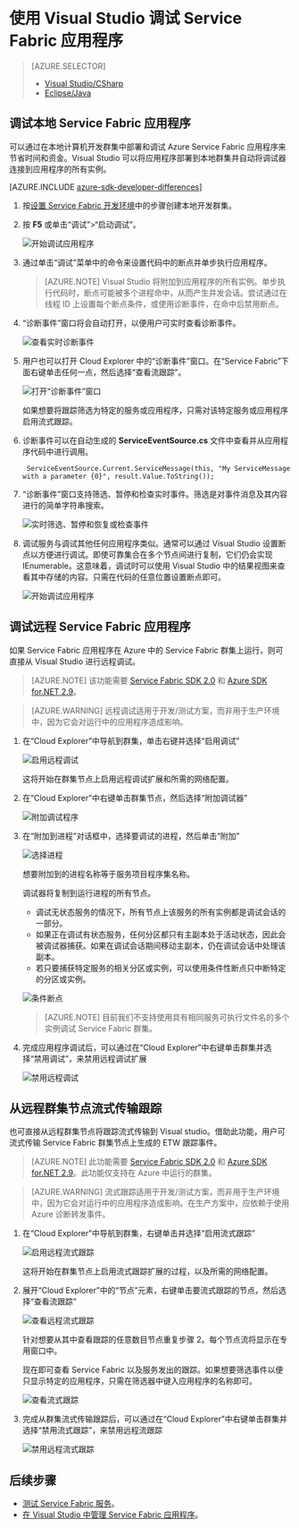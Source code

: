 <properties
    pageTitle="在 Visual Studio 中调试应用程序 | Azure"
    description="通过在本地开发群集上采用 Visual Studio 进行开发和调试，来提高服务的可靠性和性能。"
    services="service-fabric"
    documentationcenter=".net"
    author="vturecek"
    manager="timlt"
    editor="" />
<tags
    ms.assetid="cb888532-bcdb-4e47-95e4-bfbb1f644da4"
    ms.service="service-fabric"
    ms.devlang="dotnet"
    ms.topic="article"
    ms.tgt_pltfrm="na"
    ms.workload="na"
    ms.date="02/10/2017"
    wacn.date="03/03/2017"
    ms.author="vturecek;mikhegn" />  


# 使用 Visual Studio 调试 Service Fabric 应用程序
>[AZURE.SELECTOR]
> * [Visual Studio/CSharp](/documentation/articles/service-fabric-debugging-your-application/)
> * [Eclipse/Java](/documentation/articles/service-fabric-debugging-your-application-java/)
>


## 调试本地 Service Fabric 应用程序
可以通过在本地计算机开发群集中部署和调试 Azure Service Fabric 应用程序来节省时间和资金。Visual Studio 可以将应用程序部署到本地群集并自动将调试器连接到应用程序的所有实例。

[AZURE.INCLUDE [azure-sdk-developer-differences](../../includes/azure-visual-studio-login-guide.md)]

1. 按[设置 Service Fabric 开发环境](/documentation/articles/service-fabric-get-started/)中的步骤创建本地开发群集。
2. 按 **F5** 或单击“调试”>“启动调试”。

    ![开始调试应用程序][startdebugging]

3. 通过单击“调试”菜单中的命令来设置代码中的断点并单步执行应用程序。

    > [AZURE.NOTE] Visual Studio 将附加到应用程序的所有实例。单步执行代码时，断点可能被多个进程命中，从而产生并发会话。尝试通过在线程 ID 上设置每个断点条件，或使用诊断事件，在命中后禁用断点。

4. “诊断事件”窗口将会自动打开，以便用户可实时查看诊断事件。

    ![查看实时诊断事件][diagnosticevents]


5. 用户也可以打开 Cloud Explorer 中的“诊断事件”窗口。在“Service Fabric”下面右键单击任何一点，然后选择“查看流跟踪”。

    ![打开“诊断事件”窗口][viewdiagnosticevents]


    如果想要将跟踪筛选为特定的服务或应用程序，只需对该特定服务或应用程序启用流式跟踪。

6. 诊断事件可以在自动生成的 **ServiceEventSource.cs** 文件中查看并从应用程序代码中进行调用。

    
    	ServiceEventSource.Current.ServiceMessage(this, "My ServiceMessage with a parameter {0}", result.Value.ToString());
    

7. “诊断事件”窗口支持筛选、暂停和检查实时事件。筛选是对事件消息及其内容进行的简单字符串搜索。

    ![实时筛选、暂停和恢复或检查事件][diagnosticeventsactions]


8. 调试服务与调试其他任何应用程序类似。通常可以通过 Visual Studio 设置断点以方便进行调试。即使可靠集合在多个节点间进行复制，它们仍会实现 IEnumerable。这意味着，调试时可以使用 Visual Studio 中的结果视图来查看其中存储的内容。只需在代码的任意位置设置断点即可。

    ![开始调试应用程序][breakpoint]


<!--Every topic should have next steps and links to the next logical set of content to keep the customer engaged-->


## 调试远程 Service Fabric 应用程序

如果 Service Fabric 应用程序在 Azure 中的 Service Fabric 群集上运行，则可直接从 Visual Studio 进行远程调试。

> [AZURE.NOTE] 该功能需要 [Service Fabric SDK 2.0](http://www.microsoft.com/web/handlers/webpi.ashx?command=getinstallerredirect&appid=MicrosoftAzure-ServiceFabric-VS2015) 和 [Azure SDK for.NET 2.9](/downloads/)。

<!-- -->
> [AZURE.WARNING] 远程调试适用于开发/测试方案，而非用于生产环境中，因为它会对运行中的应用程序造成影响。

1. 在“Cloud Explorer”中导航到群集，单击右键并选择“启用调试”

    ![启用远程调试][enableremotedebugging]


    这将开始在群集节点上启用远程调试扩展和所需的网络配置。

2. 在“Cloud Explorer”中右键单击群集节点，然后选择“附加调试器”

    ![附加调试程序][attachdebugger]

3. 在“附加到进程”对话框中，选择要调试的进程，然后单击“附加”

    ![选择进程][chooseprocess]


    想要附加到的进程名称等于服务项目程序集名称。

    调试器将复制到运行进程的所有节点。
    - 调试无状态服务的情况下，所有节点上该服务的所有实例都是调试会话的一部分。
    - 如果正在调试有状态服务，任何分区都只有主副本处于活动状态，因此会被调试器捕获。如果在调试会话期间移动主副本，仍在调试会话中处理该副本。
    - 若只要捕获特定服务的相关分区或实例，可以使用条件性断点只中断特定的分区或实例。

    ![条件断点][conditionalbreakpoint]  

    > [AZURE.NOTE] 目前我们不支持使用具有相同服务可执行文件名的多个实例调试 Service Fabric 群集。

4. 完成应用程序调试后，可以通过在“Cloud Explorer”中右键单击群集并选择“禁用调试”，来禁用远程调试扩展

    ![禁用远程调试][disableremotedebugging]

## 从远程群集节点流式传输跟踪

也可直接从远程群集节点将跟踪流式传输到 Visual studio。借助此功能，用户可流式传输 Service Fabric 群集节点上生成的 ETW 跟踪事件。

> [AZURE.NOTE] 此功能需要 [Service Fabric SDK 2.0](http://www.microsoft.com/web/handlers/webpi.ashx?command=getinstallerredirect&appid=MicrosoftAzure-ServiceFabric-VS2015) 和 [Azure SDK for.NET 2.9](/downloads/)。此功能仅支持在 Azure 中运行的群集。

<!-- -->

> [AZURE.WARNING] 流式跟踪适用于开发/测试方案，而非用于生产环境中，因为它会对运行中的应用程序造成影响。在生产方案中，应依赖于使用 Azure 诊断转发事件。

1. 在“Cloud Explorer”中导航到群集，右键单击并选择“启用流式跟踪”

    ![启用远程流式跟踪][enablestreamingtraces]  


    这将开始在群集节点上启用流式跟踪扩展的过程，以及所需的网络配置。

2. 展开“Cloud Explorer”中的“节点”元素，右键单击要流式跟踪的节点，然后选择“查看流跟踪”

    ![查看远程流式跟踪][viewremotestreamingtraces]  


    针对想要从其中查看跟踪的任意数目节点重复步骤 2。每个节点流将显示在专用窗口中。

    现在即可查看 Service Fabric 以及服务发出的跟踪。如果想要筛选事件以便只显示特定的应用程序，只需在筛选器中键入应用程序的名称即可。

    ![查看流式跟踪][viewingstreamingtraces]  

3. 完成从群集流式传输跟踪后，可以通过在“Cloud Explorer”中右键单击群集并选择“禁用流式跟踪”，来禁用远程流跟踪
   
    ![禁用远程流式跟踪][disablestreamingtraces]  


## 后续步骤

- [测试 Service Fabric 服务](/documentation/articles/service-fabric-testability-overview/)。
- [在 Visual Studio 中管理 Service Fabric 应用程序](/documentation/articles/service-fabric-manage-application-in-visual-studio/)。

<!--Image references-->

[startdebugging]: ./media/service-fabric-debugging-your-application/startdebugging.png
[diagnosticevents]: ./media/service-fabric-debugging-your-application/diagnosticevents.png
[viewdiagnosticevents]: ./media/service-fabric-debugging-your-application/viewdiagnosticevents.png
[diagnosticeventsactions]: ./media/service-fabric-debugging-your-application/diagnosticeventsactions.png
[breakpoint]: ./media/service-fabric-debugging-your-application/breakpoint.png
[enableremotedebugging]: ./media/service-fabric-debugging-your-application/enableremotedebugging.png
[attachdebugger]: ./media/service-fabric-debugging-your-application/attachdebugger.png
[chooseprocess]: ./media/service-fabric-debugging-your-application/chooseprocess.png
[conditionalbreakpoint]: ./media/service-fabric-debugging-your-application/conditionalbreakpoint.png
[disableremotedebugging]: ./media/service-fabric-debugging-your-application/disableremotedebugging.png
[enablestreamingtraces]: ./media/service-fabric-debugging-your-application/enablestreamingtraces.png
[viewingstreamingtraces]: ./media/service-fabric-debugging-your-application/viewingstreamingtraces.png
[viewremotestreamingtraces]: ./media/service-fabric-debugging-your-application/viewremotestreamingtraces.png
[disablestreamingtraces]: ./media/service-fabric-debugging-your-application/disablestreamingtraces.png

<!---HONumber=Mooncake_0227_2017-->
<!--Update_Description: wording update-->